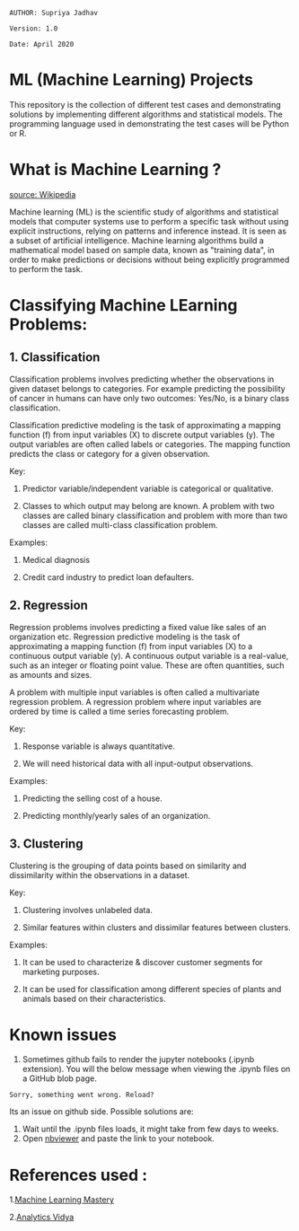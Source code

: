 ```
AUTHOR: Supriya Jadhav

Version: 1.0

Date: April 2020

```

# ML (Machine Learning) Projects

This repository is the collection of different test cases and demonstrating solutions by implementing different algorithms and statistical models. The programming language used in demonstrating the test cases will be Python or R.

# What is Machine Learning ?

[source: Wikipedia](https://en.wikipedia.org/wiki/Machine_learning)

Machine learning (ML) is the scientific study of algorithms and statistical models that computer systems use to perform a specific task without using explicit instructions, relying on patterns and inference instead. It is seen as a subset of artificial intelligence. Machine learning algorithms build a mathematical model based on sample data, known as "training data", in order to make predictions or decisions without being explicitly programmed to perform the task.

# Classifying Machine LEarning Problems:

## 1. Classification

Classification problems involves predicting whether the observations in given dataset belongs to categories. For example predicting the possibility of cancer in humans can have only two outcomes: Yes/No, is a binary class classification.

Classification predictive modeling is the task of approximating a mapping function (f) from input variables (X) to discrete output variables (y). The output variables are often called labels or categories. The mapping function predicts the class or category for a given observation.

Key:

1) Predictor variable/independent variable is categorical or qualitative.

2) Classes to which output may belong are known. A problem with two classes are called binary classification and problem with more than two classes are called multi-class classification problem.

Examples:

1) Medical diagnosis

2) Credit card industry to predict loan defaulters.

## 2. Regression

Regression problems involves predicting a fixed value like sales of an organization etc. Regression predictive modeling is the task of approximating a mapping function (f) from input variables (X) to a continuous output variable (y). A continuous output variable is a real-value, such as an integer or floating point value. These are often quantities, such as amounts and sizes.

A problem with multiple input variables is often called a multivariate regression problem. A regression problem where input variables are ordered by time is called a time series forecasting problem.

Key:

1) Response variable is always quantitative.

2) We will need historical data with all input-output observations.

Examples:

1) Predicting the selling cost of a house.

2) Predicting monthly/yearly sales of an organization.

## 3. Clustering

Clustering is the grouping of data points based on similarity and dissimilarity within the observations in a dataset.

Key:

1. Clustering involves unlabeled data.

2. Similar features within clusters and dissimilar features between clusters.

Examples:

1. It can be used to characterize & discover customer segments for marketing purposes.

2. It can be used for classification among different species of plants and animals based on their characteristics.


# Known issues

1. Sometimes github fails to render the jupyter notebooks (.ipynb extension). You will the below message when viewing the .ipynb files on a GitHub blob page.

```
Sorry, something went wrong. Reload?
```

Its an issue on github side. Possible solutions are:
1. Wait until the .ipynb files loads, it might take from few days to weeks.
2. Open [nbviewer]("https://nbviewer.jupyter.org/") and paste the link to your notebook.

# References used :

1.[Machine Learning Mastery](https://machinelearningmastery.com/)

2.[Analytics Vidya](https://www.analyticsvidhya.com/)

